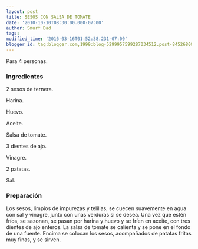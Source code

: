 ```yaml
---
layout: post
title: SESOS CON SALSA DE TOMATE
date: '2010-10-10T08:30:00.000-07:00'
author: Smurf Dad
tags: 
modified_time: '2016-03-16T01:52:38.231-07:00'
blogger_id: tag:blogger.com,1999:blog-5299957599287034512.post-8452680848227082516
---
```


Para 4 personas.

<h3>Ingredientes</h3>

2 sesos de ternera.

Harina.

Huevo.

Aceite.

Salsa de tomate.

3 dientes de ajo.

Vinagre.

2 patatas.

Sal.

<h3>Preparación</h3>

Los sesos, limpios de impurezas y telillas, se cuecen suavemente en agua con sal y vinagre, junto con unas verduras si se desea. Una vez que estén fríos, se sazonan, se pasan por harina y huevo y se fríen en aceite, con tres dientes de ajo enteros. La salsa de tomate se calienta y se pone en el fondo de una fuente. Encima se colocan los sesos, acompañados de patatas fritas muy finas, y se sirven.

